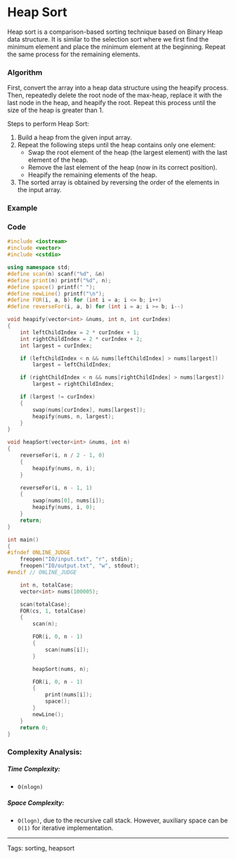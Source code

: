 
# Heap Sort

Heap sort is a comparison-based sorting technique based on Binary Heap data structure. It is similar to the selection sort where we first find the minimum element and place the minimum element at the beginning. Repeat the same process for the remaining elements.


### Algorithm

First, convert the array into a heap data structure using the heapify process. Then, repeatedly delete the root node of the max-heap, replace it with the last node in the heap, and heapify the root. Repeat this process until the size of the heap is greater than 1.

Steps to perform Heap Sort:

1. Build a heap from the given input array.
2. Repeat the following steps until the heap contains only one element:
    - Swap the root element of the heap (the largest element) with the last element of the heap.
    - Remove the last element of the heap (now in its correct position).
    - Heapify the remaining elements of the heap.
3. The sorted array is obtained by reversing the order of the elements in the input array.

### Example


### Code

```cpp
#include <iostream>
#include <vector>
#include <cstdio>

using namespace std;
#define scan(n) scanf("%d", &n)
#define print(n) printf("%d", n);
#define space() printf(" ");
#define newLine() printf("\n");
#define FOR(i, a, b) for (int i = a; i <= b; i++)
#define reverseFor(i, a, b) for (int i = a; i >= b; i--)

void heapify(vector<int> &nums, int n, int curIndex)
{
    int leftChildIndex = 2 * curIndex + 1;
    int rightChildIndex = 2 * curIndex + 2;
    int largest = curIndex;

    if (leftChildIndex < n && nums[leftChildIndex] > nums[largest])
        largest = leftChildIndex;

    if (rightChildIndex < n && nums[rightChildIndex] > nums[largest])
        largest = rightChildIndex;

    if (largest != curIndex)
    {
        swap(nums[curIndex], nums[largest]);
        heapify(nums, n, largest);
    }
}

void heapSort(vector<int> &nums, int n)
{
    reverseFor(i, n / 2 - 1, 0)
    {
        heapify(nums, n, i);
    }

    reverseFor(i, n - 1, 1)
    {
        swap(nums[0], nums[i]);
        heapify(nums, i, 0);
    }
    return;
}

int main()
{
#ifndef ONLINE_JUDGE
    freopen("IO/input.txt", "r", stdin);
    freopen("IO/output.txt", "w", stdout);
#endif // ONLINE_JUDGE

    int n, totalCase;
    vector<int> nums(100005);

    scan(totalCase);
    FOR(cs, 1, totalCase)
    {
        scan(n);

        FOR(i, 0, n - 1)
        {
            scan(nums[i]);
        }

        heapSort(nums, n);

        FOR(i, 0, n - 1)
        {
            print(nums[i]);
            space();
        }
        newLine();
    }
    return 0;
}

```

### Complexity Analysis:

##### Time Complexity:

- `O(nlogn)` 

##### Space Complexity:
- `O(logn)`, due to the recursive call stack. However, auxiliary space can be `O(1)` for iterative implementation.


---
Tags: sorting, heapsort
